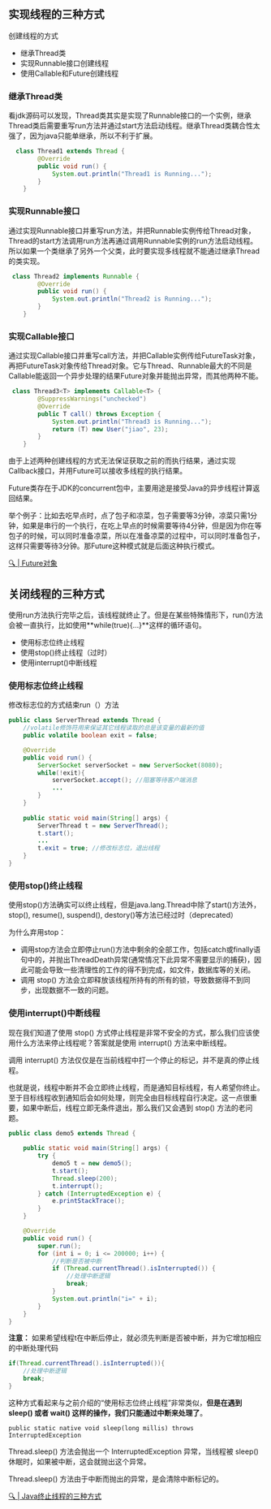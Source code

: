 ## 实现线程的三种方式

创建线程的方式
- 继承Thread类
- 实现Runnable接口创建线程
- 使用Callable和Future创建线程


### 继承Thread类

看jdk源码可以发现，Thread类其实是实现了Runnable接口的一个实例，继承Thread类后需要重写run方法并通过start方法启动线程。继承Thread类耦合性太强了，因为java只能单继承，所以不利于扩展。

```java
  class Thread1 extends Thread {
        @Override
        public void run() {
            System.out.println("Thread1 is Running...");
        }
    }
```

### 实现Runnable接口

通过实现Runnable接口并重写run方法，并把Runnable实例传给Thread对象，Thread的start方法调用run方法再通过调用Runnable实例的run方法启动线程。所以如果一个类继承了另外一个父类，此时要实现多线程就不能通过继承Thread的类实现。
```java
 class Thread2 implements Runnable {
        @Override
        public void run() {
            System.out.println("Thread2 is Running...");
        }
    }
```

### 实现Callable接口

通过实现Callable接口并重写call方法，并把Callable实例传给FutureTask对象，再把FutureTask对象传给Thread对象。它与Thread、Runnable最大的不同是Callable能返回一个异步处理的结果Future对象并能抛出异常，而其他两种不能。

```java
 class Thread3<T> implements Callable<T> {
        @SuppressWarnings("unchecked")
        @Override
        public T call() throws Exception {
            System.out.println("Thread3 is Running...");
            return (T) new User("jiao", 23);
        }
    }

```

由于上述两种创建线程的方式无法保证获取之前的而执行结果，通过实现Callback接口，并用Future可以接收多线程的执行结果。

Future类存在于JDK的concurrent包中，主要用途是接受Java的异步线程计算返回结果。

举个例子：比如去吃早点时，点了包子和凉菜，包子需要等3分钟，凉菜只需1分钟，如果是串行的一个执行，在吃上早点的时候需要等待4分钟，但是因为你在等包子的时候，可以同时准备凉菜，所以在准备凉菜的过程中，可以同时准备包子，这样只需要等待3分钟。那Future这种模式就是后面这种执行模式。

[🔍 | Future对象](https://www.cnblogs.com/jcjssl/p/9592145.html)

## 关闭线程的三种方式
使用run方法执行完毕之后，该线程就终止了。但是在某些特殊情形下，run()方法会被一直执行，比如使用**while(true){...}**这样的循环语句。

- 使用标志位终止线程
- 使用stop()终止线程（过时）
- 使用interrupt()中断线程

### 使用标志位终止线程
修改标志位的方式结束run（）方法

```java
public class ServerThread extends Thread {
    //volatile修饰符用来保证其它线程读取的总是该变量的最新的值
    public volatile boolean exit = false; 

    @Override
    public void run() {
        ServerSocket serverSocket = new ServerSocket(8080);
        while(!exit){
            serverSocket.accept(); //阻塞等待客户端消息
            ...
        }
    }
    
    public static void main(String[] args) {
        ServerThread t = new ServerThread();
        t.start();
        ...
        t.exit = true; //修改标志位，退出线程
    }
}

```


### 使用stop()终止线程
使用stop()方法确实可以终止线程，但是java.lang.Thread中除了start()方法外，stop(), resume(), suspend(), destory()等方法已经过时（deprecated）

为什么弃用stop：
 - 调用stop方法会立即停止run()方法中剩余的全部工作，包括catch或finally语句中的，并抛出ThreadDeath异常(通常情况下此异常不需要显示的捕获)，因此可能会导致一些清理性的工作的得不到完成，如文件，数据库等的关闭。
 - 调用 stop() 方法会立即释放该线程所持有的所有的锁，导致数据得不到同步，出现数据不一致的问题。

### 使用interrupt()中断线程

现在我们知道了使用 stop() 方式停止线程是非常不安全的方式，那么我们应该使用什么方法来停止线程呢？答案就是使用 interrupt() 方法来中断线程。

调用 interrupt() 方法仅仅是在当前线程中打一个停止的标记，并不是真的停止线程。

也就是说，线程中断并不会立即终止线程，而是通知目标线程，有人希望你终止。至于目标线程收到通知后会如何处理，则完全由目标线程自行决定。这一点很重要，如果中断后，线程立即无条件退出，那么我们又会遇到 stop() 方法的老问题。

```java
public class demo5 extends Thread {
    
    public static void main(String[] args) {
        try {
            demo5 t = new demo5();
            t.start();
            Thread.sleep(200);
            t.interrupt();
        } catch (InterruptedException e) {
            e.printStackTrace();
        }
    }

    @Override
    public void run() {
        super.run();
        for (int i = 0; i <= 200000; i++) {
            //判断是否被中断
            if (Thread.currentThread().isInterrupted()) {
                //处理中断逻辑
                break;
            }
            System.out.println("i=" + i);
        }
    }
}
```

**注意：** 如果希望线程t在中断后停止，就必须先判断是否被中断，并为它增加相应的中断处理代码
```java
if(Thread.currentThread().isInterrupted()){
    //处理中断逻辑
    break;
}
```

这种方式看起来与之前介绍的“使用标志位终止线程”非常类似，**但是在遇到 sleep() 或者 wait() 这样的操作，我们只能通过中断来处理了**。

`public static native void sleep(long millis) throws InterruptedException`

Thread.sleep() 方法会抛出一个 InterruptedException 异常，当线程被 sleep() 休眠时，如果被中断，这会就抛出这个异常。

Thread.sleep() 方法由于中断而抛出的异常，是会清除中断标记的。

[🔍 | Java终止线程的三种方式](https://www.cnblogs.com/liyutian/p/10196044.html)


